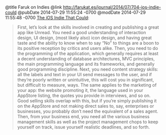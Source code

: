 @title Faruk on Indies
@link http://farukat.es/journal/2014/07/704-ios-indie-could
@pubDate 2014-07-29 11:55:24 -0700
@modDate 2014-07-29 11:55:48 -0700
<a href="http://farukat.es/journal/2014/07/704-ios-indie-could">The iOS Indie That Could</a>:

>First, let’s look at the skills involved in creating and publishing a great app like Unread. You need a good understanding of interaction design, UI design, (most likely also) icon design, and having great taste and the ability to know when to say “No” to things are a boon to its positive reception by critics and users alike. Then, you need to do the programming of the application, which generally requires at least a decent understanding of database architectures, MVC principles, the main programming language and its frameworks, and generally good programming discipline. Next, you need content strategy skills: all the labels and text in your UI send messages to the user, and if they’re poorly written or unintuitive, this will cost you in significant, but difficult to measure, ways. The same applies to the marketing of your app: the website promoting it, the language used in your AppStore listing, the quotes you provide in interviews, and so on. Good selling skills overlap with this, but if you’re simply publishing it on the AppStore and not making direct sales to, say, enterprises or businesses, you probably don’t need the equivalent of a sales agent. Then, from your business end, you need all the various business management skills as well as the project management chops to keep yourself on track, issue yourself realistic deadlines, and so forth.
